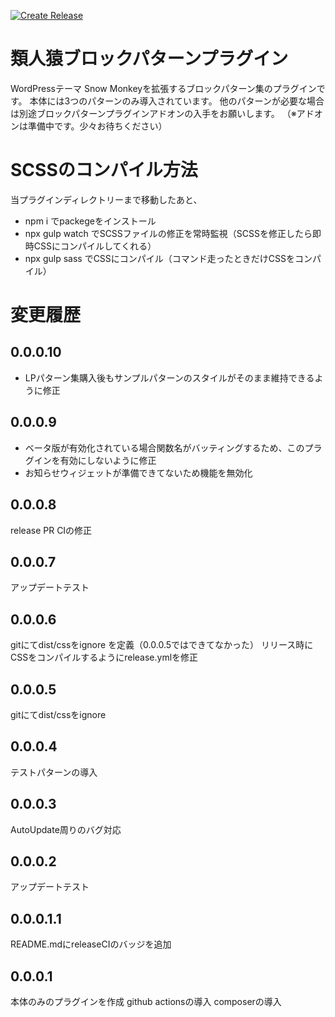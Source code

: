 [![Create Release](https://github.com/m-g-n/ruijinen-plugin_block-patterns/actions/workflows/release.yml/badge.svg)](https://github.com/m-g-n/ruijinen-plugin_block-patterns/actions/workflows/release.yml)

# 類人猿ブロックパターンプラグイン
WordPressテーマ Snow Monkeyを拡張するブロックパターン集のプラグインです。
本体には3つのパターンのみ導入されています。
他のパターンが必要な場合は別途ブロックパターンプラグインアドオンの入手をお願いします。
（※アドオンは準備中です。少々お待ちください）

# SCSSのコンパイル方法
当プラグインディレクトリーまで移動したあと、

- npm i でpackegeをインストール
- npx gulp watch でSCSSファイルの修正を常時監視（SCSSを修正したら即時CSSにコンパイルしてくれる）
- npx gulp sass でCSSにコンパイル（コマンド走ったときだけCSSをコンパイル）

# 変更履歴
## 0.0.0.10
- LPパターン集購入後もサンプルパターンのスタイルがそのまま維持できるように修正

## 0.0.0.9
- ベータ版が有効化されている場合関数名がバッティングするため、このプラグインを有効にしないように修正
- お知らせウィジェットが準備できてないため機能を無効化

## 0.0.0.8
release PR CIの修正

## 0.0.0.7
アップデートテスト

## 0.0.0.6
gitにてdist/cssをignore を定義（0.0.0.5ではできてなかった）
リリース時にCSSをコンパイルするようにrelease.ymlを修正

## 0.0.0.5
gitにてdist/cssをignore

## 0.0.0.4
テストパターンの導入

## 0.0.0.3
AutoUpdate周りのバグ対応

## 0.0.0.2
アップデートテスト

## 0.0.0.1.1
README.mdにreleaseCIのバッジを追加

## 0.0.0.1
本体のみのプラグインを作成
github actionsの導入
composerの導入